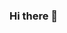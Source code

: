 ### Hi there 👋
<!--
**jahnavibethinii/jahnavibethinii** is a ✨ _special_ ✨

👋 Hi, I’m @JahnaviBethini
🤩 Pronouns, She/Her
👀 I’m a Software Engineering
🔊 Lets talk about Tech stuff
🔭 Currently immersing myself in learning all things, tackling LeetCode challenges, delving into open-source projects and cherishing communities and to be a Full Stack Dveleoper
💞️ I’m looking to collaborate on OpenSource Projects
📫 How to reach me jahnavibethini17@gmail.com 
⚡ Fun fact: There are over 24 million software engineers in the world!
🔭 Currently immersing myself in learning all things, tackling LeetCode challenges, delving into open-source projects, relishing hackathons, and cherishing communities 💕
-->
